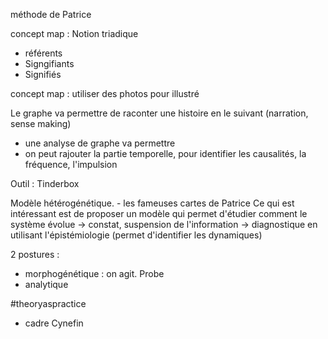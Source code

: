 
méthode de Patrice

concept map : Notion triadique
- référents 
- Signgifiants
- Signifiés

concept map : utiliser des photos pour illustré

Le graphe va permettre de raconter une histoire en le suivant (narration, sense making)
- une analyse de graphe va permettre
- on peut rajouter la partie temporelle, pour identifier les causalités, la fréquence, l'impulsion


Outil : Tinderbox

Modèle hétérogénétique. - les fameuses cartes de Patrice
Ce qui est intéressant est de proposer un modèle qui permet d'étudier comment le système évolue 
->  constat, suspension de l'information
-> diagnostique en utilisant l'épistémiologie (permet d'identifier les dynamiques)

2 postures : 
- morphogénétique : on agit. Probe
- analytique

#theoryaspractice
- cadre Cynefin

